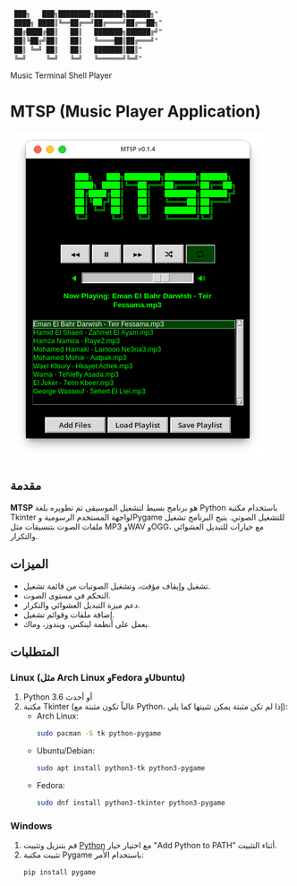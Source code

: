 
     ███╗   ███╗████████╗███████╗██████╗"     
     ████╗ ████║╚══██╔══╝██╔════╝██╔══██╗"     
     ██╔████╔██║   ██║   ███████╗██████╔╝"     
     ██║╚██╔╝██║   ██║   ╚════██║██╔═══╝"     
     ██║ ╚═╝ ██║   ██║   ███████║██║"          
     ╚═╝     ╚═╝   ╚═╝   ╚══════╝╚═╝"          
                                                  
Music Terminal Shell Player


# MTSP (Music Player Application)

![Screenshot](https://github.com/almezali/mtsp/blob/main/Screenshot.png)

## مقدمة
**MTSP** هو برنامج بسيط لتشغيل الموسيقى تم تطويره بلغة Python باستخدام مكتبة Tkinter لواجهة المستخدم الرسومية وPygame للتشغيل الصوتي. يتيح البرنامج تشغيل ملفات الصوت بتنسيقات مثل MP3 وWAV وOGG، مع خيارات للتبديل العشوائي والتكرار.

## الميزات
- تشغيل وإيقاف مؤقت، وتشغيل الصوتيات من قائمة تشغيل.
- التحكم في مستوى الصوت.
- دعم ميزة التبديل العشوائي والتكرار.
- إضافة ملفات وقوائم تشغيل.
- يعمل على أنظمة لينكس، ويندوز، وماك.

## المتطلبات
### Linux (مثل Arch Linux وFedora وUbuntu)
1. Python 3.6 أو أحدث
2. مكتبة Tkinter (غالباً تكون مثبتة مع Python، إذا لم تكن مثبتة يمكن تثبيتها كما يلي):
   - Arch Linux:
     ```bash
     sudo pacman -S tk python-pygame
     ```
   - Ubuntu/Debian:
     ```bash
     sudo apt install python3-tk python3-pygame
     ```
   - Fedora:
     ```bash
     sudo dnf install python3-tkinter python3-pygame
     ```

### Windows
1. قم بتنزيل وتثبيت [Python](https://www.python.org/downloads/) مع اختيار خيار "Add Python to PATH" أثناء التثبيت.
2. تثبيت مكتبة Pygame باستخدام الأمر:
   ```bash
   pip install pygame

